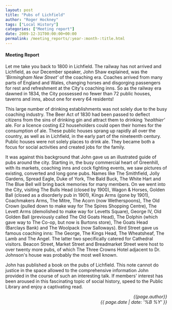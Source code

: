 ```yaml
---
layout: post
title: "Pubs of Lichfield"
author: "Roger Hockney"
tags: ["Local History"]
categories: ["Meeting report"]
date: 2009-12-31T00:00:00+00:00
permalink: /meeting_reports/:year-:month-:title.html
---
```

#### Meeting Report ####

Let me take you back to 1800 in Lichfield.  The railway has not arrived and Lichfield, as our December speaker, John Shaw explained, was the _'Birmingham New Street'_ of the coaching era.  Coaches arrived from many parts of England and Wales, changing horses and disgorging passengers for rest and refreshment at the City's coaching inns.  So as the railway era dawned in 1834, the City possessed no fewer than 72 public houses, taverns and inns, about one for every 64 residents! 

This large number of drinking establishments was not solely due to the busy coaching industry.  The Beer Act of 1830 had been passed to deflect citizens from the sins of drinking gin and attract them to drinking _'healthier'_ ale.  For a licence costing £2 householders could open their homes for the consumption of ale.  These public houses sprang up rapidly all over the country, as well as in Lichfield, in the early part of the nineteenth century.  Public houses were not solely places to drink ale.  They became both a focus for social activities and created jobs for the family. 

It was against this background that John gave us an illustrated guide of pubs around the city.  Starting in, the busy commercial heart of Greenhill, with its markets, coaching inns and cock fighting events, we saw pictures of existing, converted and long gone pubs.  Names like The Smithfield, Jolly Gardens, Spread Eagle, Duke of York, The Bald Buck, The White Hart and The Blue Bell will bring back memories for many members.  On we went into the City, visiting The Bulls Head (closed by 1900), Wagon &amp; Horses, Golden Ball (closed as a disorderly pub in 1901), Kings Arms (gone by 1901), Coachmakers Arms, The Mitre, The Acorn (now Wetherspoons), The Old Crown (pulled down to make way for The Spires Shopping Centre), The Levett Arms (demolished to make way for Levetts Square), George IV, Old Golden Ball (previously called The Old Goats Head), The Dolphin (which gave way to The Co-op, but now is Burtons store), The Goats Head (Barclays Bank) and The Woolpack (now Salloways).  Bird Street gave us famous coaching inns: The George, The Kings Head, The Wheatsheaf, The Lamb and The Angel.  The latter two specifically catered for Cathedral visitors.  Beacon Street, Market Street and Breadmarket Street were host to over twenty more pubs, of which The Three Crowns Hotel adjacent to Dr.  Johnson's house was probably the most well known. 

John has published a book on the pubs of Lichfield.  This note cannot do justice in the space allowed to the comprehensive information John provided in the course of such an interesting talk.  If members' interest has been aroused in this fascinating topic of social history, speed to the Public Library and enjoy a captivating read.  

<p align="right"><i> {{page.author}} <br> {{ page.date | date: '%B %Y' }} </i></p>
